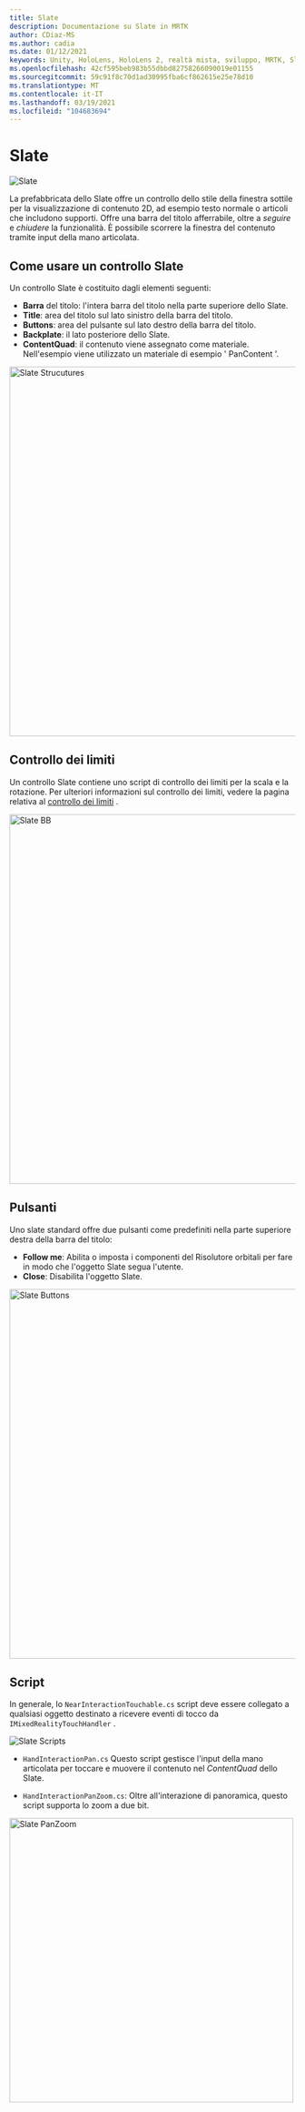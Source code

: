 ```yaml
---
title: Slate
description: Documentazione su Slate in MRTK
author: CDiaz-MS
ms.author: cadia
ms.date: 01/12/2021
keywords: Unity, HoloLens, HoloLens 2, realtà mista, sviluppo, MRTK, Slate,
ms.openlocfilehash: 42cf595beb983b55dbbd82758266090019e01155
ms.sourcegitcommit: 59c91f8c70d1ad30995fba6cf862615e25e78d10
ms.translationtype: MT
ms.contentlocale: it-IT
ms.lasthandoff: 03/19/2021
ms.locfileid: "104683694"
---
```

# <a name="slate"></a>Slate

![Slate](../images/slate/MRTK_Slate_Main.png)

La prefabbricata dello Slate offre un controllo dello stile della finestra sottile per la visualizzazione di contenuto 2D, ad esempio testo normale o articoli che includono supporti. Offre una barra del titolo afferrabile, oltre a *seguire* e *chiudere* la funzionalità. È possibile scorrere la finestra del contenuto tramite input della mano articolata.

## <a name="how-to-use-a-slate-control"></a>Come usare un controllo Slate

Un controllo Slate è costituito dagli elementi seguenti:

* **Barra** del titolo: l'intera barra del titolo nella parte superiore dello Slate.
* **Title**: area del titolo sul lato sinistro della barra del titolo.
* **Buttons**: area del pulsante sul lato destro della barra del titolo.
* **Backplate**: il lato posteriore dello Slate.
* **ContentQuad**: il contenuto viene assegnato come materiale. Nell'esempio viene utilizzato un materiale di esempio ' PanContent '.

<img src="../images/slate/MRTK_SlateStructure.jpg" width="650" alt="Slate Strucutures">

## <a name="bounds-control"></a>Controllo dei limiti

Un controllo Slate contiene uno script di controllo dei limiti per la scala e la rotazione. Per ulteriori informazioni sul controllo dei limiti, vedere la pagina relativa al [controllo dei limiti](BoundsControl.md) .

<img src="../images/slate/MRTK_Slate_BB.jpg" width="650" alt="Slate BB">

## <a name="buttons"></a>Pulsanti

Uno slate standard offre due pulsanti come predefiniti nella parte superiore destra della barra del titolo:

* **Follow me**: Abilita o imposta i componenti del Risolutore orbitali per fare in modo che l'oggetto Slate segua l'utente.
* **Close**: Disabilita l'oggetto Slate.

<img src="../images/slate/MRTK_Slate_Buttons.jpg" width="650" alt="Slate Buttons">

## <a name="scripts"></a>Script

In generale, lo `NearInteractionTouchable.cs` script deve essere collegato a qualsiasi oggetto destinato a ricevere eventi di tocco da `IMixedRealityTouchHandler` .

<img src="../images/slate/MRTK_Slate_Scripts.png" alt="Slate Scripts">

* `HandInteractionPan.cs` Questo script gestisce l'input della mano articolata per toccare e muovere il contenuto nel *ContentQuad* dello Slate.

* `HandInteractionPanZoom.cs`: Oltre all'interazione di panoramica, questo script supporta lo zoom a due bit.

<img src="../images/slate/MRTK_Slate_PanZoom.png" width="500" alt="Slate PanZoom">

